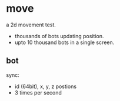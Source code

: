 # move 

a 2d movement test. 

- thousands of bots updating position. 
- upto 10 thousand bots in a single screen. 

## bot 

sync: 
 - id (64bit), x, y, z postions 
 - 3 times per second
